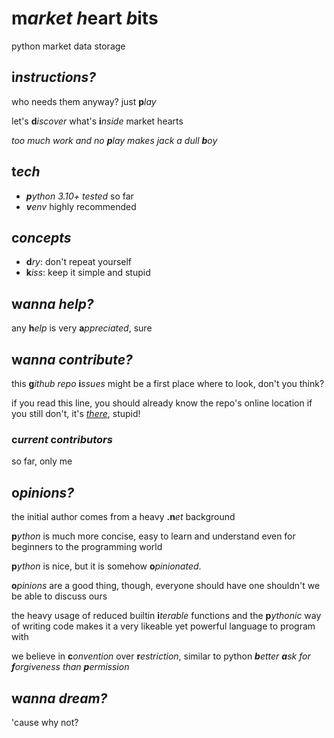 # m*arket* *h*eart *b*its

python market data storage

## i*nstructions?*
who needs them anyway? just **p**_lay_

let's **d**_iscover_ what's **i**_nside_ market hearts

*too much work and no **p**lay makes jack a dull **b**oy*

## t*ech*
- _**p**ython 3.10+ tested_ so far
- _**v**env_ highly recommended

## c*oncepts*
- **d**_ry_: don't repeat yourself
- **k**_iss_: keep it simple and stupid

## w*anna help?*
any **h**_elp_ is very **a**_ppreciated_, sure

## w*anna contribute?*
this **g**_ithub_ _repo_ **i***ssues* might be a first place where to look, don't you think?

if you read this line, you should already know the repo's online location
if you still don't, it's [*there*](https://github.com/professeurburp/mktheartbits), stupid!

### c*urrent* c*ontributors*

so far, only me

## o*pinions?*

the initial author comes from a heavy **.n**_et_ background

**p**_ython_ is much more concise, easy to learn and understand even for beginners to the programming world

**p**_ython_ is nice, but it is somehow **o**_pinionated_.

**o**_pinions_ are a good thing, though, everyone should have one
shouldn't we be able to discuss ours

the heavy usage of reduced builtin **i**_terable_ functions and the **p**_ythonic_ way of writing code makes it a very likeable yet powerful language to program with

we believe in **c**_onvention_ over **r**_estriction_, similar to python _**b**etter **a**sk for **f**orgiveness than **p**ermission_

## w*anna dream?*
'cause why not?